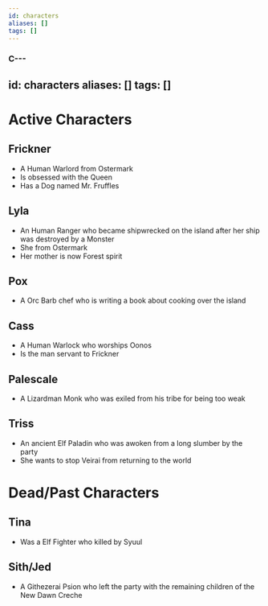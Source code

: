 ```yaml
---
id: characters
aliases: []
tags: []
---
```


### C---
id: characters
aliases: []
tags: []
---

# Active Characters

## Frickner
 - A Human Warlord from Ostermark
- Is obsessed with the Queen
- Has a Dog named Mr. Fruffles

## Lyla 
- An Human Ranger who became shipwrecked on the island after her ship was destroyed by a Monster
- She from Ostermark
- Her mother is now Forest spirit

## Pox
- A Orc Barb chef who is writing a book about cooking over the island

## Cass
- A Human Warlock who worships Oonos
- Is the man servant to Frickner

## Palescale
- A Lizardman Monk who was exiled from his tribe for being too weak

## Triss
- An ancient Elf Paladin who was awoken from a long slumber by the party
- She wants to stop Veirai from returning to the world

# Dead/Past Characters

## Tina
- Was a Elf Fighter who killed by Syuul


## Sith/Jed
- A Githezerai Psion who left the party with the remaining children of the New Dawn Creche
